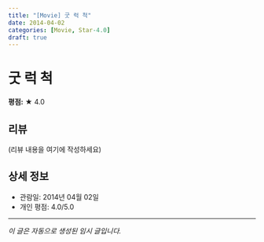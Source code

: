 ```yaml
---
title: "[Movie] 굿 럭 척"
date: 2014-04-02
categories: [Movie, Star-4.0]
draft: true
---
```


# 굿 럭 척

**평점:** ★ 4.0

## 리뷰

(리뷰 내용을 여기에 작성하세요)

## 상세 정보

- 관람일: 2014년 04월 02일
- 개인 평점: 4.0/5.0

---

*이 글은 자동으로 생성된 임시 글입니다.*
